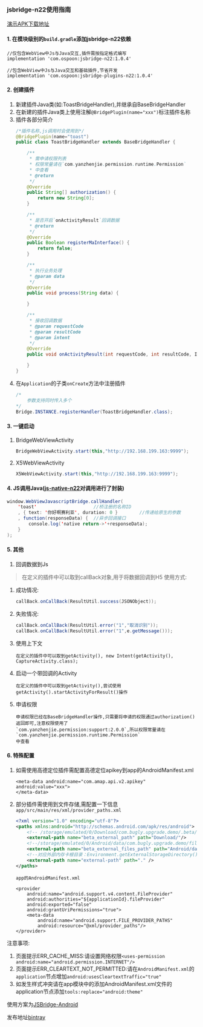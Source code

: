### jsbridge-n22使用指南 ###

[演示APK下载地址](http://android.n22.online/bdph)

#### 1. 在模块级别的`build.gradle`添加jsbridge-n22依赖
```
//仅包含WebView中Js与Java交互,插件需按指定格式编写
implementation 'com.ospoon:jsbridge-n22:1.0.4'

//包含WebView中Js与Java交互和基础插件,节省开发
implementation 'com.ospoon:jsbridge-plugins-n22:1.0.4'
```
#### 2. 创建插件 #####

1. 新建插件Java类(如:ToastBridgeHandler),并继承自BaseBridgeHandler
2. 在新建的插件Java类上使用注解`@BridgePlugin(name="xxx")`标注插件名称
3. 插件各部分简介
    ```java
    /*插件名称,js调用时会使用到*/
    @BridgePlugin(name="toast")
    public class ToastBridgeHandler extends BaseBridgeHandler {
    
        /**
         * 需申请权限列表
         * 权限常量请在`com.yanzhenjie.permission.runtime.Permission`
         * 中查看
         * @return
         */
        @Override
        public String[] authorization() {
            return new String[0];
        }
    
        /**
         * 是否开启`onActivityResult`回调数据
         * @return
         */
        @Override
        public Boolean registerMaInterface() {
            return false;
        }
    
        /**
         * 执行业务处理
         * @param data
         */
        @Override
        public void process(String data) {
    
        }
    
        /**
         * 接收回调数据
         * @param requestCode
         * @param resultCode
         * @param intent
         */
        @Override
        public void onActivityResult(int requestCode, int resultCode, Intent intent) {
    
        }
    }
    ```
4. 在`Application`的子类`onCreate`方法中注册插件
    ```java
    /*
        参数支持同时传入多个
    */
    Bridge.INSTANCE.registerHandler(ToastBridgeHandler.class);
    ```
 #### 3. 一键启动
 1. BridgeWebViewActivity
     ```java
     BridgeWebViewActivity.start(this,"http://192.168.199.163:9999");
     ```
 2. X5WebViewActivity
    ```java
    X5WebViewActivity.start(this,"http://192.168.199.163:9999");
    ```
 
#### 4. JS调用Java([js-native-n22](./vue-js-java/src/utils/js-native-n22/readme.md)对调用进行了封装) ####
```java
window.WebViewJavascriptBridge.callHandler(
    'toast'                     //桥注册的名称ID
    , { text: '你好啊赛利亚', duration: 0 }        //传递给原生的参数
    , function(responseData) {  //异步回调接口
        console.log('native return->'+responseData);
    }
);
```

#### 5. 其他 ####
1. 回调数据到Js
> 在定义的插件中可以取到callBack对象,用于将数据回调到H5
使用方式:
1. 成功情况:
    ```java
    callBack.onCallBack(ResultUtil.success(JSONObject));
    ```
2. 失败情况:
    ```java
    callBack.onCallBack(ResultUtil.error("1","取消识别"));
    callBack.onCallBack(ResultUtil.error("1",e.getMessage()));
    ```
2. 使用上下文
    ```
    在定义的插件中可以取到getActivity(), new Intent(getActivity(), CaptureActivity.class);
    ```
3. 启动一个带回调的Activity
    ```
    在定义的插件中可以取到getActivity(),尝试使用getActivity().startActivityForResult()操作
    ```
4. 申请权限
    ```
    申请权限已经在BaseBridgeHandler操作,只需要将申请的权限通过authorization()返回即可,注意权限使用了
    `com.yanzhenjie.permission:support:2.0.0`,所以权限常量请在`com.yanzhenjie.permission.runtime.Permission`
    中查看
    ```

#### 6. 特殊配置 ####
1. 如需使用高德定位插件需配置高德定位apikey到app的AndroidManifest.xml
    ```
    <meta-data android:name="com.amap.api.v2.apikey" android:value="xxx">
    </meta-data>
    ```
2. 部分插件需使用到文件存储,需配置一下信息
    `app/src/main/res/xml/provider_paths.xml`
    ```xml
    <?xml version="1.0" encoding="utf-8"?>
    <paths xmlns:android="http://schemas.android.com/apk/res/android">
        <!-- /storage/emulated/0/Download/com.bugly.upgrade.demo/.beta/apk-->
        <external-path name="beta_external_path" path="Download/"/>
        <!--/storage/emulated/0/Android/data/com.bugly.upgrade.demo/files/apk/-->
        <external-path name="beta_external_files_path" path="Android/data/"/>
        <!--对应外部内存卡根目录：Environment.getExternalStorageDirectory()-->
        <external-path name="external-path" path="." />
    </paths>
    ```
    
    `app的AndroidManifest.xml`
    ```
    <provider
        android:name="android.support.v4.content.FileProvider"
        android:authorities="${applicationId}.fileProvider"
        android:exported="false"
        android:grantUriPermissions="true">
        <meta-data
            android:name="android.support.FILE_PROVIDER_PATHS"
            android:resource="@xml/provider_paths"/>
    </provider>
    ```



 注意事项:
 1. 页面提示ERR_CACHE_MISS:请设置网络权限`<uses-permission android:name="android.permission.INTERNET"/>`
 2. 页面提示ERR_CLEARTEXT_NOT_PERMITTED:请在`AndroidManifest.xml`的`application`节点增加`android:usesCleartextTraffic="true"`
 3. 如发生样式冲突请在app模块中的添加AndroidManifest.xml文件的application节点添加`tools:replace="android:theme"`

使用方案为[JSBridge-Android](https://github.com/smallbuer/JSBridge-Android)

发布地址[bintray](https://bintray.com/spoon2014)

